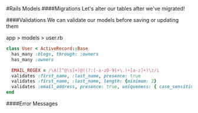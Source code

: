 #Rails Models
####Migrations
Let's alter our tables after we've migrated!

####Validations
We can validate our models before saving or updating them

app > models > user.rb
```ruby
class User < ActiveRecord::Base
  has_many :blogs, through: :owners
  has_many :owners

  EMAIL_REGEX = /\A([^@\s]+)@((?:[-a-z0-9]+\.)+[a-z]+)\z/i
  validates :first_name, :last_name, presence: true
  validates :first_name, :last_name, length: {minimum: 2}
  validates :email_address, presence: true, uniqueness: { case_sensitive: false }, format: { with: EMAIL_REGEX }
end
```

####Error Messages
